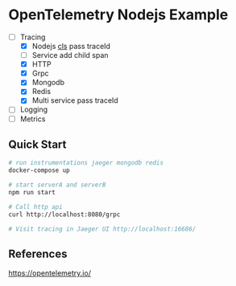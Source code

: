 # OpenTelemetry Nodejs Example

- [ ] Tracing
    - [x] Nodejs [cls](https://medium.com/@apechkurov/request-id-tracing-in-node-js-applications-c517c7dab62d) pass traceId
    - [ ] Service add child span
    - [x] HTTP
    - [x] Grpc
    - [x] Mongodb
    - [x] Redis
    - [x] Multi service pass traceId
- [ ] Logging
- [ ] Metrics

## Quick Start

```sh
# run instrumentations jaeger mongodb redis
docker-compose up

# start serverA and serverB
npm run start

# Call http api
curl http://localhost:8080/grpc

# Visit tracing in Jaeger UI http://localhost:16686/
```

## References

https://opentelemetry.io/
